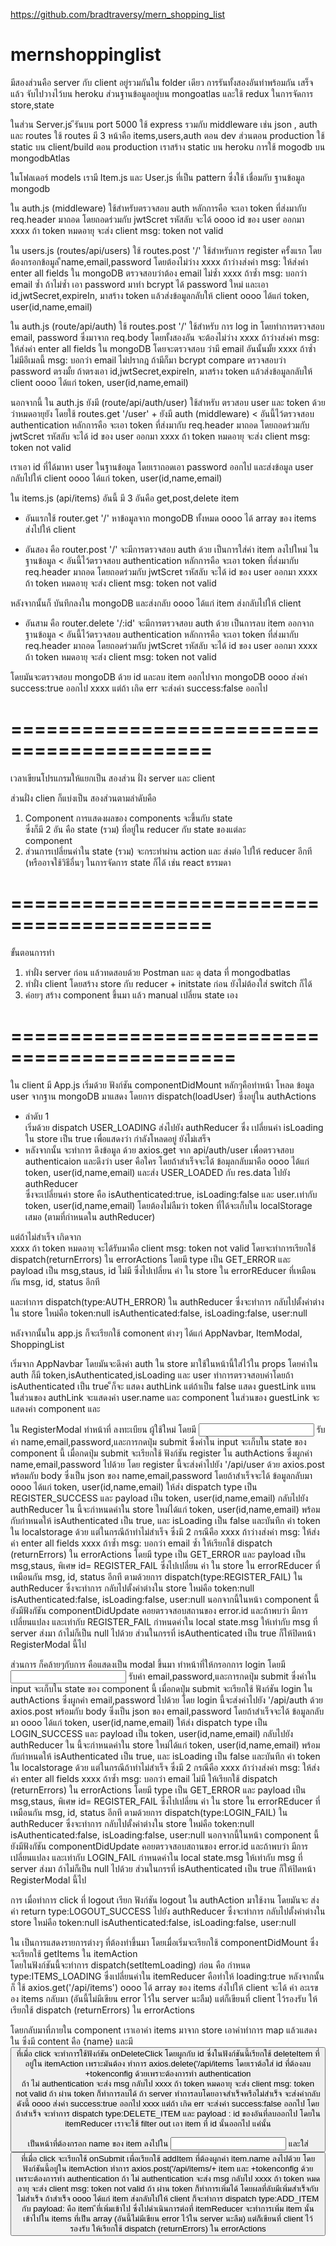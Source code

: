 https://github.com/bradtraversy/mern_shopping_list


# mernshoppinglist


มีสองส่วนคือ server กับ client อยู่รวมกันใน folder เดียว
การรันทั้งสองอันทำพร้อมกัน เสร็จแล้ว จับไปวางไว้บน heroku 
ส่วนฐานข้อมูลอยู่บน mongoatlas
และใช้ redux ในการจัดการ store,state

ในส่วน Server.js
ีรันบน port 5000
ใช้ express รวมกับ middleware เช่น json , auth และ routes
ใช้ routes มี 3 หน้าคือ items,users,auth ตอน dev
ส่วนตอน production ใช้ static บน client/build 
ตอน production เราสร้าง static บน heroku
การใช้ mogodb บน mongodbAtlas

ในโฟลเดอร์ models 
เรามี Item.js และ User.js ที่เป็น pattern 
ซึ่งใช้ เชื่อมกับ ฐานข้อมูล mongodb 

ใน auth.js (middleware)
ใช้สำหรับตรวจสอบ auth หลักการคือ
จะเอา token ที่ส่งมากับ req.header มาถอด 
โดยถอดร่วมกับ jwtScret รหัสลับ จะได้ 
oooo   id ของ user ออกมา
xxxx   ถ้า token หมดอายุ จะส่ง client msg: token not valid 

ใน users.js (routes/api/users) ใช้ routes.post '/'
ใช้สำหรับการ register ครั้งแรก โดย ต้องกรอกข้อมูล
ืname,email,password โดยต้องไม่ว่าง
xxxx ถ้าว่างส่งค่า msg: ให้ส่งค่า enter all fields
ใน mongoDB ตรวจสอบว่าต้อง email ไม่ซ้ำ 
xxxx  ถ้าซ้ำ msg: บอกว่า email ซ้ำ
ถ้าไม่ซ้ำ เอา password มาทำ bcrypt ได้ password ใหม่ 
และเอา id,jwtSecret,expireIn, มาสร้าง token
แล้วส่งข้อมูลกลับให้ client 
oooo  ได้แก่ token, user(id,name,email)

ใน auth.js (route/api/auth) ใช้ routes.post '/'
ใช้สำหรับ การ log in โดยทำการตรวจสอบ
email, password ซึ่งมาจาก req.body 
โดยทั้งสองอัน จะต้องไม่ว่าง
xxxx  ถ้าว่างส่งค่า msg: ให้ส่งค่า enter all fields
ใน mongoDB โดยจะตรวจสอบ ว่ามี email อันนั้นมั้ย
xxxx  ถ้าซ้ำไม่มีอีเมลนี้ msg: บอกว่า email ไม่ปรากฎ
ถ้ามีก็มา bcrypt compare ตรวจสอบว่า password ตรงมั้ย
ถ้าตรงเอา id,jwtSecret,expireIn, มาสร้าง token
แล้วส่งข้อมูลกลับให้ client 
oooo  ได้แก่ token, user(id,name,email)

นอกจากนี้ ใน auth.js ยังมี (route/api/auth/user) 
ใช้สำหรับ ตรวสอบ user และ token ด้วยว่าหมดอายุยัง 
โดยใช้ routes.get '/user' + ยังมี auth (middleware)
< อันนี้ไว้ตรวจสอบ authentication  หลักการคือ
  จะเอา token ที่ส่งมากับ req.header มาถอด 
  โดยถอดร่วมกับ jwtScret รหัสลับ จะได้ 
  id ของ user ออกมา 
  xxxx   ถ้า token หมดอายุ จะส่ง client msg: token not valid 
  >
เราเอา id ที่ได้มาหา user ในฐานข้อมูล โดยเราถอดเอา
password ออกไป และส่งข้อมูล user กลับไปให้ client
oooo  ได้แก่ token, user(id,name,email)

ใน items.js (api/items)
อันนี้ มี 3 อันคือ get,post,delete item 
- อันแรกใช้ router.get '/' หาข้อมูลจาก mongoDB ทั้งหมด
oooo  ได้ array ของ items ส่งไปให้ client

- อันสอง คือ router.post '/' จะมีการตรวจสอบ auth ด้วย
  เป็นการใส่ค่า item ลงไปใหม่ ใน ฐานข้อมูล 
< อันนี้ไว้ตรวจสอบ authentication  หลักการคือ
  จะเอา token ที่ส่งมากับ req.header มาถอด 
  โดยถอดร่วมกับ jwtScret รหัสลับ จะได้ 
  id ของ user ออกมา 
  xxxx   ถ้า token หมดอายุ จะส่ง client msg: token not valid 
  >
หลังจากนั้นก็ บันทึกลงใน mongoDB และส่งกลับ
oooo  ได้แก่ item ส่งกลับไปให้ client 

- อันสาม คือ router.delete '/:id'  จะมีการตรวจสอบ auth ด้วย
  เป็นการลบ item ออกจากฐานข้อมูล
< อันนี้ไว้ตรวจสอบ authentication  หลักการคือ
  จะเอา token ที่ส่งมากับ req.header มาถอด 
  โดยถอดร่วมกับ jwtScret รหัสลับ จะได้ 
  id ของ user ออกมา 
  xxxx   ถ้า token หมดอายุ จะส่ง client msg: token not valid 
  > 
โดยมันจะตรวจสอบ mongoDB ด้วย id และลบ item ออกไปจาก mongoDB
oooo  ส่งค่า success:true ออกไป
xxxx  แต่ถ้า เกิด err จะส่งค่า success:false ออกไป 

===========================================
===========================================
เวลาเขียนโปรแกรมให้แยกเป็น สองส่วน
ฝั่ง  server และ  client

ส่วนฝั่ง clien ก็แบ่งเป็น สองส่วนตามลำดับคือ 

1. Component การแสดงผลของ components  จะขึ้นกับ state  
   ซึ่งก็มี 2 อัน คือ  state (รวม) ที่อยู่ใน reducer กับ state ของแต่ละ  
   component
2. ส่วนการเปลี่ยนค่าใน state (รวม) จะกระทำผ่าน action และ ส่งต่อ
   ไปให้ reducer อีกที (หรืออาจใช้วิธีอื่นๆ ในการจัดการ state ก็ได้
   เช่น react ธรรมดา

===========================================
===========================================
ขั้นตอนการทำ
1. ทำฝั่ง server ก่อน แล้วทดสอบด้วย  Postman และ ดุ data ที่  mongodbatlas
2. ทำฝั่ง client โดยสร้าง store กับ reducer + initstate ก่อน ยังไม่ต้องใส่ switch ก็ได้
3. ค่อยๆ สร้าง component ขึ้นมา แล้ว manual เปลี่ยน state เอง



=============================================
=============================================
ใน client 
มี App.js
เริ่มด้วย ฟังก์ชัน componentDidMount 
หลักๆคือทำหน้า โหลด ข้อมูล user จากฐาน mongoDB มาแสดง
โดยการ dispatch(loadUser) ซึ่งอยู่ใน authActions
- ลำดับ 1  
เริ่มด้วย dispatch USER_LOADING ส่งไปยัง authReducer
ซึ่ง เปลี่ยนค่า isLoading ใน store เป็น true เพื่อแสดงว่า
กำลังโหลดอยู่ ยังไม่เสร็จ 
- หลังจากนั้น จะทำการ ดึงข้อมูล ด้วย axios.get จาก api/auth/user
เพื่อตรวจสอบ authenticaion และดึงว่า user คือใคร 
โดยถ้าสำเร็จจะได้ ข้อมุลกลับมาคือ 
oooo  ได้แก่ token, user(id,name,email) 
และส่ง USER_LOADED กับ res.data ไปยัง  authReducer  
ซึ่งจะเปลี่ยนค่า store คือ isAuthenticated:true, 
isLoading:false และ user.เท่ากับ token, user(id,name,email) 
โดยต้องไม่ลืมว่า token ที่ได้จะเก็บใน localStorage เสมอ
(ตามที่กำหนดใน authReducer)

แต่ถ้าไม่สำเร็จ เกิดจาก  
xxxx   ถ้า token หมดอายุ จะได้รับมาคือ client msg: token not valid
โดยจะทำการเรียกใช้ dispatch(returnErrors) ใน  errorActions
โดยมี type เป็น  GET_ERROR และ payload เป็น msg,staus, id ไม่มี
ซึ่งไปเปลี่ยน ค่า ใน store ใน errorREducer ที่เหมือนกัน msg, id, status อีกที

และทำการ dispatch(type:AUTH_ERROR) ใน authReducer 
ซึ่งจะทำการ กลับไปตั้งค่าต่างใน store ใหม่คือ token:null
isAuthenticated:false, isLoading:false, user:null

หลังจากนั้นใน app.js 
ก็จะเรียกใช้ comonent ต่างๆ ได้แก่ AppNavbar, ItemModal, ShoppingList

เริ่มจาก AppNavbar
โดยมันจะดึงค่า auth ใน store มาใช้ในหน้านี้ใส่ไว้ใน props 
โดยค่าใน auth ก็มี token,isAuthenticated,isLoading และ user
ทำการตรวจสอบค่าโดยถ้า isAuthenticated เป็น true 
็ก็จะ แสดง authLink แต่ถ้าเป็น false แสดง guestLink แทน
ในส่วนของ authLink จะแสดงค่า user.name และ component <logout>
ในส่วนของ guestLink จะแสดงค่า component <login> และ <RegisterModal>

ใน RegisterModal 
ทำหน้าที่ ลงทะเบียน ผู้ใช้ใหม่ 
โดยมี <input> รับค่า name,email,password,และการกดปุ่ม submit 
ซึ่งค่าใน input จะเก็บใน state ของ component นี้ 
เมื่อกดปุ่ม submit จะเรียกใช้ ฟังก์ชัน register ใน  authActions
ซึ่งผูกค่า name,email,password ไปด้วย 
โดย register นี้จะส่งค่าไปยัง '/api/user ด้วย axios.post พร้อมกับ 
body ซึ่งเป็น json ของ name,email,password
โดยถ้าสำเร็จจะได้  ข้อมูลกลับมา
oooo  ได้แก่ token, user(id,name,email)
ให้ส่ง dispatch type เป็น REGISTER_SUCCESS
และ payload เป็น token, user(id,name,email) กลับไปยัง 
authReducer ใน นี้จะกำหนดค่าใน store ใหม่ได้แก่ 
token, user(id,name,email) พร้อมกับกำหนดให้
isAuthenticated เป็น true, และ  isLoading เป็น false
และบันทึก ค่า token ใน localstorage ด้วย
แต่ในกรณีถ้าทำไม่สำเร็จ ซึ่งมี 2 กรณีคือ 
xxxx ถ้าว่างส่งค่า msg: ให้ส่งค่า enter all fields
xxxx  ถ้าซ้ำ msg: บอกว่า email ซ้ำ
ให้เรียกใช้ dispatch (returnErrors) ใน  errorActions
โดยมี type เป็น  GET_ERROR และ payload เป็น msg,staus, 
พิเศษ id= REGISTER_FAIL 
ซึ่งไปเปลี่ยน ค่า ใน store ใน errorREducer ที่เหมือนกัน msg, id, status อีกที
ตามด้วยการ dispatch(type:REGISTER_FAIL) ใน authReducer 
ซึ่งจะทำการ กลับไปตั้งค่าต่างใน store ใหม่คือ token:null
isAuthenticated:false, isLoading:false, user:null
นอกจากนี้ในหน้า component นี้ยังมีฟังกัชัน
componentDidUpdate คอยตรวจสอบสถานของ error.id และถ้าพบว่า
มีการเปลี่ยนแปลง และเท่ากับ REGISTER_FAIL กำหนดค่าใน local 
state.msg ให้เท่ากับ  msg ที่ server ส่งมา ถ้าไม่ก็เป็น null ไปด้วย
ส่วนในกรรที่ isAuthenticated เป็น true ก็ให้ปิดหน้า RegisterModal
นี้ไป 

ส่วนการ <login> ก็คล้ายๆกับการ <registermodal>
คือแสดงเป็น modal ขึ้นมา
ทำหน้าที่ให้กรอกการ login 
โดยมี <input> รับค่า email,password,และการกดปุ่ม submit 
ซึ่งค่าใน input จะเก็บใน state ของ component นี้ 
เมื่อกดปุ่ม submit จะเรียกใช้ ฟังก์ชัน login ใน  authActions
ซึ่งผูกค่า email,password ไปด้วย 
โดย login นี้จะส่งค่าไปยัง '/api/auth ด้วย axios.post พร้อมกับ 
body ซึ่งเป็น json ของ email,password
โดยถ้าสำเร็จจะได้  ข้อมูลกลับมา
oooo  ได้แก่ token, user(id,name,email)
ให้ส่ง dispatch type เป็น LOGIN_SUCCESS
และ payload เป็น token, user(id,name,email) กลับไปยัง 
authReducer ใน นี้จะกำหนดค่าใน store ใหม่ได้แก่ 
token, user(id,name,email) พร้อมกับกำหนดให้
isAuthenticated เป็น true, และ  isLoading เป็น false
และบันทึก ค่า token ใน localstorage ด้วย
แต่ในกรณีถ้าทำไม่สำเร็จ ซึ่งมี 2 กรณีคือ 
xxxx ถ้าว่างส่งค่า msg: ให้ส่งค่า enter all fields
xxxx  ถ้าซ้ำ msg: บอกว่า email ไม่มี
ให้เรียกใช้ dispatch (returnErrors) ใน  errorActions
โดยมี type เป็น  GET_ERROR และ payload เป็น msg,staus, 
พิเศษ id= REGISTER_FAIL 
ซึ่งไปเปลี่ยน ค่า ใน store ใน errorREducer ที่เหมือนกัน msg, id, status อีกที
ตามด้วยการ dispatch(type:LOGIN_FAIL) ใน authReducer 
ซึ่งจะทำการ กลับไปตั้งค่าต่างใน store ใหม่คือ token:null
isAuthenticated:false, isLoading:false, user:null
นอกจากนี้ในหน้า component นี้ยังมีฟังกัชัน
componentDidUpdate คอยตรวจสอบสถานของ error.id และถ้าพบว่า
มีการเปลี่ยนแปลง และเท่ากับ LOGIN_FAIL กำหนดค่าใน local 
state.msg ให้เท่ากับ  msg ที่ server ส่งมา ถ้าไม่ก็เป็น null ไปด้วย
ส่วนในกรรที่ isAuthenticated เป็น true ก็ให้ปิดหน้า RegisterModal
นี้ไป 

การ   <logout> 
เมื่อทำการ click ที่  logout เรียก ฟังก์ชัน logout
ใน authAction มาใช้งาน 
โดยมันจะ ส่งค่า return  type:LOGOUT_SUCCESS
ไปยัง authReducer ซึ่งจะทำการ กลับไปตั้งค่าต่างใน 
store ใหม่คือ token:null
isAuthenticated:false, isLoading:false, user:null

ใน  <shoppingList>
เป็นการแสดงรายการต่างๆ ที่ต้องทำขึ้นมา 
โดยเมื่อเริ่มจะเรียกใช้ componentDidMount ซึ่งจะเรียกใช้
getItems ใน itemAction   
โดยในฟังก์ชันนี้จะทำการ dispatch(setItemLoading) ก่อน
คือ กำหนด type:ITEMS_LOADING ซึ่งเปลี่ยนค่าใน 
itemReducer คือทำให้  loading:true
หลังจากนั้นก็ ใช้ axios.get('/api/items')
oooo  ได้ array ของ items ส่งไปให้ client
จะได้ ค่า อะเรของ items กลับมา (อันนี้ไม่มีเขียน error ไว้ใน server
นะลืม) แต่ก็เขียนที่  client ไว้รองรับ 
ให้เรียกใช้ dispatch (returnErrors) ใน  errorActions

โดยกลับมาที่ภายใน component 
เราเอาค่า items มาจาก store เอาค่าทำการ map
แล้วแสดง ใน <ListGroup> ซึ่งมี content คือ {name} และมี
<button> ที่เมื่อ click จะทำการใช้ฟังก์ชัน onDeleteClick โดยผูกกับ id
ซึ่งในฟังก์ชันนี้เรียกใช้ deleteItem ที่อยู่ใน itemAction 
เพราะมันต้อง ทำการ axios.delete('/api/items โดยเราต้อใส่ id ที่ต้องลบ 
+tokenconfig ด้วยเพราะต้องการทำ authentication  
ถ้า ไม่ authentication จะส่ง msg กลับไป
xxxx   ถ้า token หมดอายุ จะส่ง client msg: token not valid 
ถ้า ผ่าน token ก็ทำการลบได้ 
ถ้า server ทำการลบโดยอาจสำเร็จหรือไม่สำเร็จ จะส่งค่ากลับดังนี้ 
oooo  ส่งค่า success:true ออกไป
xxxx  แต่ถ้า เกิด err จะส่งค่า success:false ออกไป 
โดยถ้าสำเร็จ จะทำการ dispatch  type:DELETE_ITEM
และ payload : id ของอันที่ลบออกไป โดยใน itemReducer
เราจะใช้ filter out เอา item ที่ id นั้นออกไป แค่นั้น

<ItemModal>
เป็นหน้าที่ต้องกรอก name ของ item ลงไปใน <input> 
และใส่ <button> ที่เมื่อ click จะเรียกใช้ onSubmit 
เพื่อเรียกใช้ addItem ที่ต้องผูกค่า item.name ลงไปด้วย 
โดยฟังก์ชันนี้อยู่ใน itemAction 
ทำการ axios.post('/api/items/+ item และ +tokenconfig
ด้วยเพราะต้องการทำ authentication  
ถ้า ไม่ authentication จะส่ง msg กลับไป
xxxx   ถ้า token หมดอายุ จะส่ง client msg: token not valid 
ถ้า ผ่าน token ก็ทำการเพิ่มได้ 
โดยผลที่ลับมีเพิ่มสำเร็จกับไม่สำเร็จ 
ถ้าสำเร็จ 
oooo  ได้แก่ item ส่งกลับไปให้ client 
ก็จะทำการ dispatch type:ADD_ITEM กับ payload: คือ item
ีที่เพิ่มเข้าไป ซึ่งไปดำเนินการต่อที่ itemReducer 
จะทำการเพิ่ม item นั้นเข้าไปใน items ที่เป็น array
(อันนี้ไม่มีเขียน error ไว้ใน server
นะลืม) แต่ก็เขียนที่  client ไว้รองรับ 
ให้เรียกใช้ dispatch (returnErrors) ใน  errorActions
